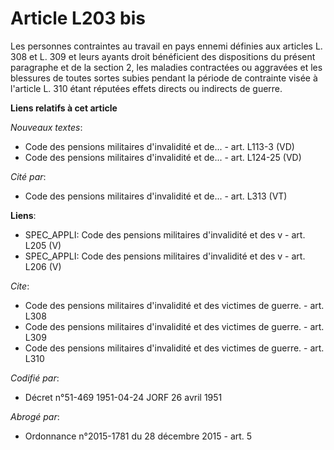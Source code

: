 # Article L203 bis

Les personnes contraintes au travail en pays ennemi définies aux articles L. 308 et L. 309 et leurs ayants droit bénéficient
des dispositions du présent paragraphe et de la section 2, les maladies contractées ou aggravées et les blessures de toutes
sortes subies pendant la période de contrainte visée à l'article L. 310 étant réputées effets directs ou indirects de guerre.

**Liens relatifs à cet article**

_Nouveaux textes_:

  - Code des pensions militaires d'invalidité et de... - art. L113-3 (VD)
  - Code des pensions militaires d'invalidité et de... - art. L124-25 (VD)

_Cité par_:

  - Code des pensions militaires d'invalidité et de... - art. L313 (VT)

**Liens**:

  - SPEC_APPLI: Code des pensions militaires d'invalidité et des v - art. L205 (V)
  - SPEC_APPLI: Code des pensions militaires d'invalidité et des v - art. L206 (V)

_Cite_:

  - Code des pensions militaires d'invalidité et des victimes de guerre. - art. L308
  - Code des pensions militaires d'invalidité et des victimes de guerre. - art. L309
  - Code des pensions militaires d'invalidité et des victimes de guerre. - art. L310

_Codifié par_:

  - Décret n°51-469 1951-04-24 JORF 26 avril 1951

_Abrogé par_:

  - Ordonnance n°2015-1781 du 28 décembre 2015 - art. 5
